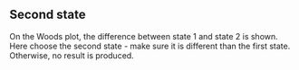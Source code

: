 ## Second state

On the Woods plot, the difference between state 1 and state 2 is shown.
Here choose the second state - make sure it is different than the first state. Otherwise, no result is produced.